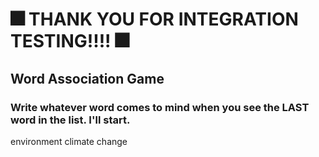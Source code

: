 # 🎆 THANK YOU FOR INTEGRATION TESTING!!!! 🎆

## Word Association Game

### Write whatever word comes to mind when you see the LAST word in the list. I'll start.

environment
climate
change
